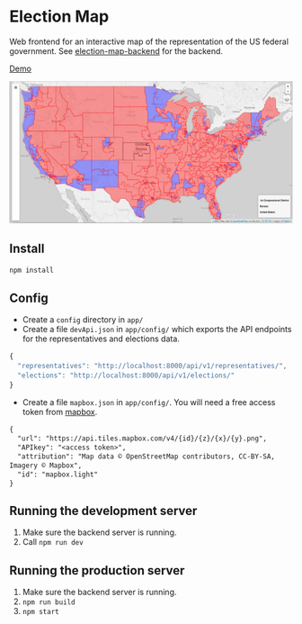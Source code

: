 # Election Map

Web frontend for an interactive map of the representation of the US federal government. See [election-map-backend](https://github.com/felixtan/election-map-backend) for the backend.

[Demo](https://politics-map.herokuapp.com/)

![](screenshot.png)

## Install
```
npm install
```
## Config
- Create a `config` directory in `app/`
- Create a file `devApi.json` in `app/config/` which exports the API endpoints for the representatives and elections data.
```javascript
{
  "representatives": "http://localhost:8000/api/v1/representatives/",
  "elections": "http://localhost:8000/api/v1/elections/"
}
```
- Create a file `mapbox.json` in `app/config/`. You will need a free access token from [mapbox](https://www.mapbox.com/studio/signup/?path=%2Faccount%2Ftokens%2F).
```
{
  "url": "https://api.tiles.mapbox.com/v4/{id}/{z}/{x}/{y}.png",
  "APIkey": "<access token>",
  "attribution": "Map data © OpenStreetMap contributors, CC-BY-SA, Imagery © Mapbox",
  "id": "mapbox.light"
}
```

## Running the development server
1. Make sure the backend server is running.
2. Call `npm run dev`

## Running the production server
1. Make sure the backend server is running.
2. `npm run build`
3. `npm start`
